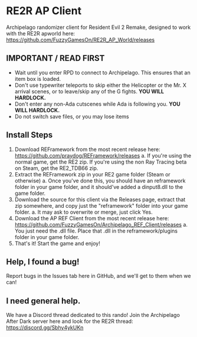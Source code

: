 # RE2R AP Client
Archipelago randomizer client for Resident Evil 2 Remake, designed to work with the RE2R apworld here: https://github.com/FuzzyGamesOn/RE2R_AP_World/releases

## IMPORTANT / READ FIRST

- Wait until you enter RPD to connect to Archipelago. This ensures that an item box is loaded.
- Don't use typewriter teleports to skip either the Helicopter or the Mr. X arrival scenes, or to leave/skip any of the G fights. **YOU WILL HARDLOCK.**
- Don't enter any non-Ada cutscenes while Ada is following you. **YOU WILL HARDLOCK.**
- Do not switch save files, or you may lose items

## Install Steps

1. Download REFramework from the most recent release here: https://github.com/praydog/REFramework/releases
    a. If you're using the normal game, get the RE2 zip. If you're using the non Ray Tracing beta on Steam, get the RE2_TDB66 zip.
2. Extract the REFramework zip in your RE2 game folder (Steam or otherwise)
    a. Once you've done this, you should have an reframework folder in your game folder, and it should've added a dinput8.dll to the game folder.
3. Download the source for this client via the Releases page, extract that zip somewhere, and copy just the "reframework" folder into your game folder.
    a. It may ask to overwrite or merge, just click Yes.
4. Download the AP REF Client from the most recent release here: https://github.com/FuzzyGamesOn/Archipelago_REF_Client/releases
    a. You just need the .dll file. Place that .dll in the reframework/plugins folder in your game folder.
5. That's it! Start the game and enjoy!

## Help, I found a bug!

Report bugs in the Issues tab here in GitHub, and we'll get to them when we can!

## I need general help.

We have a Discord thread dedicated to this rando! Join the Archipelago After Dark server here and look for the RE2R thread: https://discord.gg/Sbhy4ykUKn
